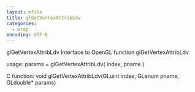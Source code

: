 ```yaml
---
layout: mfile
title: glGetVertexAttribLdv
categories:
  - wrap
encoding: UTF-8
---
```


glGetVertexAttribLdv  Interface to OpenGL function glGetVertexAttribLdv

usage:  params = glGetVertexAttribLdv( index, pname )

C function:  void glGetVertexAttribLdv(GLuint index, GLenum pname, GLdouble\* params)